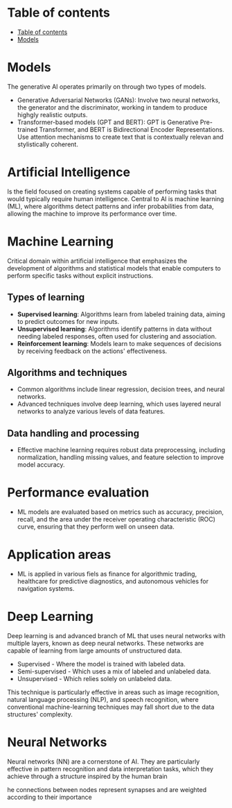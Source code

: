 # Table of contents
- [Table of contents](#table-of-contents)
- [Models](#models)

# Models
The generative AI operates primarily on through two types of models. 
- Generative Adversarial Networks (GANs): Involve two neural networks, the generator and the discriminator, working in tandem to produce highgly realistic outputs. 
- Transformer-based models (GPT and BERT): GPT is Generative Pre-trained Transformer, and BERT is Bidirectional Encoder Representations. Use attention mechanisms to create text that is contextually relevan and stylistically coherent. 


# Artificial Intelligence 
Is the field focused on creating systems capable of performing tasks that would typically require human intelligence. Central to AI is machine learning (ML), where algorithms detect patterns and infer probabilities from data, allowing the machine to improve its performance over time. 

# Machine Learning
Critical domain within artificial intelligence that emphasizes the development of algorithms and statistical models that enable computers to perform specific tasks without explicit instructions. 

## Types of learning
- **Supervised learning**: Algorithms learn from labeled training data, aiming to predict outcomes for new inputs. 
- **Unsupervised learning**: Algorithms identify patterns in data without needing labeled responses, often used for clustering and association. 
- **Reinforcement learning**: Models learn to make sequences of decisions by receiving feedback on the actions' effectiveness. 

## Algorithms and techniques
- Common algorithms include linear regression, decision trees, and neural networks. 
- Advanced techniques involve deep learning, which uses layered neural networks to analyze various levels of data features.

## Data handling and processing
- Effective machine learning requires robust data preprocessing, including normalization, handling missing values, and feature selection to improve model accuracy. 

# Performance evaluation 
- ML models are evaluated based on metrics such as accuracy, precision, recall, and the area under the receiver operating characteristic (ROC) curve, ensuring that they perform well on unseen data. 
  
# Application areas
- ML is applied in various fiels as finance for algorithmic trading, healthcare for predictive diagnostics, and autonomous vehicles for navigation systems. 

# Deep Learning 
Deep learning is and advanced branch of ML that uses neural networks with multiple layers, known as deep neural networks. These networks are capable of learning from large amounts of unstructured data.

- Supervised - Where the model is trained with labeled data. 
- Semi-supervised - Which uses a mix of labeled and unlabeled data. 
- Unsupervised - Which relies solely on unlabeled data. 

This technique is particularly effective in areas such as image recognition, natural language processing (NLP), and speech recognition, where conventional machine-learning techniques may fall short due to the data structures' complexity. 

# Neural Networks
Neural networks (NN) are a cornerstone of AI. They are particularly effective in pattern recognition and data interpretation tasks, which they achieve through a structure inspired by the human brain

he connections between nodes represent synapses and are weighted according to their importance